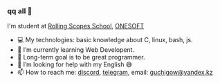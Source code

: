 ### qq all 👋
I'm student at [Rolling Scopes School](https://app.rs.school/), [ONESOFT](https://onesoft.kz/)
- 💻 My technologies: basic knowledge about C, linux, bash, js.
- 🌱 I’m currently learning Web Developent.
- 🎯 Long-term goal is to be great programmer.
- 🤔 I’m looking for help with my English 😅
- 📫 How to reach me: [discord](https://discordapp.com/users/578533824586317834), [telegram](https://t.me/guch1g0v), email: guchigow@yandex.kz
